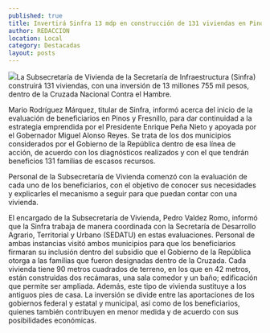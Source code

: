 ```yaml
---
published: true
title: Invertirá Sinfra 13 mdp en construcción de 131 viviendas en Pinos y Fresnillo
author: REDACCION
location: Local
category: Destacadas
layout: posts
---
```


![](http://i.imgur.com/wxAdWpRm.jpg)La Subsecretaría de Vivienda de la Secretaría de Infraestructura (Sinfra) construirá 131 viviendas, con una inversión de 13 millones 755 mil pesos, dentro de la Cruzada Nacional Contra el Hambre.
 
Mario Rodríguez Márquez, titular de Sinfra, informó acerca del inicio de la evaluación de beneficiarios en Pinos y Fresnillo, para dar continuidad a la estrategia emprendida por el Presidente Enrique Peña Nieto y apoyada por el Gobernador Miguel Alonso Reyes.
Se trata de los dos municipios considerados por el Gobierno de la República dentro de esa línea de acción, de acuerdo con los diagnósticos realizados y con el que tendrán beneficios 131 familias de escasos recursos.
 
Personal de la Subsecretaría de Vivienda comenzó con la evaluación de cada uno de los beneficiarios, con el objetivo de conocer sus necesidades y explicarles el mecanismo a seguir para que puedan contar con una vivienda.
 
El encargado de la Subsecretaría de Vivienda, Pedro Valdez Romo, informó que la Sinfra trabaja de manera coordinada con la Secretaría de Desarrollo Agrario, Territorial y Urbano (SEDATU) en estas evaluaciones.
Personal de ambas instancias visitó ambos municipios para que los beneficiarios firmaran su inclusión dentro del subsidio que el Gobierno de la República otorga a las familias que fueron designadas dentro de la Cruzada.
Cada vivienda tiene 90 metros cuadrados de terreno, en los que en 42 metros, están construidas dos recámaras, una sala comedor y un baño; edificación que permite ser ampliada. Además, este tipo de vivienda sustituye a los antiguos pies de casa.
La inversión se divide entre las aportaciones de los gobiernos federal y estatal y municipal, así como de los beneficiarios, quienes también contribuyen en menor medida y de acuerdo con sus posibilidades económicas.
